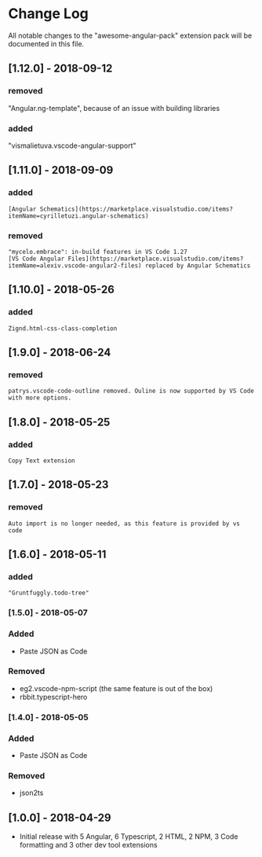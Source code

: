 # Change Log

All notable changes to the "awesome-angular-pack" extension pack will be documented in this file.

## [1.12.0] - 2018-09-12

### removed

"Angular.ng-template", because of an issue with building libraries

### added

"vismalietuva.vscode-angular-support"

## [1.11.0] - 2018-09-09

### added

    [Angular Schematics](https://marketplace.visualstudio.com/items?itemName=cyrilletuzi.angular-schematics)

### removed

    "mycelo.embrace": in-build features in VS Code 1.27
    [VS Code Angular Files](https://marketplace.visualstudio.com/items?itemName=alexiv.vscode-angular2-files) replaced by Angular Schematics

## [1.10.0] - 2018-05-26

### added

    Zignd.html-css-class-completion

## [1.9.0] - 2018-06-24

### removed

    patrys.vscode-code-outline removed. Ouline is now supported by VS Code with more options.

## [1.8.0] - 2018-05-25

### added

    Copy Text extension

## [1.7.0] - 2018-05-23

### removed

    Auto import is no longer needed, as this feature is provided by vs code

## [1.6.0] - 2018-05-11

### added

    "Gruntfuggly.todo-tree"

### [1.5.0] - 2018-05-07

### Added

- Paste JSON as Code

### Removed

- eg2.vscode-npm-script (the same feature is out of the box)
- rbbit.typescript-hero

### [1.4.0] - 2018-05-05

### Added

- Paste JSON as Code

### Removed

- json2ts

## [1.0.0] - 2018-04-29

- Initial release with 5 Angular, 6 Typescript, 2 HTML, 2 NPM, 3 Code formatting and 3 other dev tool extensions

